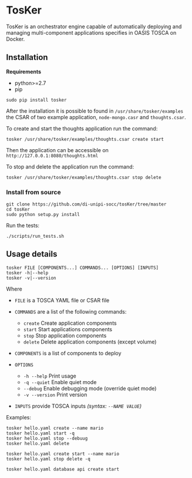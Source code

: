 # TosKer
TosKer is an orchestrator engine capable of automatically deploying and managing multi-component applications specifies in OASIS TOSCA on Docker.

## Installation
**Requirements**
- python>=2.7
- pip

```
sudo pip install tosker
```
After the installation it is possible to found in `/usr/share/tosker/examples` the CSAR of two example application, `node-mongo.casr` and `thoughts.csar`.

To create and start the thoughts application run the command:
```
tosker /usr/share/tosker/examples/thoughts.csar create start
```
Then the application can be accessible on `http://127.0.0.1:8080/thoughts.html`

To stop and delete the application run the command:
```
tosker /usr/share/tosker/examples/thoughts.csar stop delete
```

### Install from source
```
git clone https://github.com/di-unipi-socc/tosKer/tree/master
cd tosKer
sudo python setup.py install
```

Run the tests:
```
./scripts/run_tests.sh
```

## Usage details
```
tosker FILE [COMPONENTS...] COMMANDS... [OPTIONS] [INPUTS]
tosker -h|--help
tosker -v|--version
```
Where
- `FILE` is a TOSCA YAML file or CSAR file

- `COMMANDS` are a list of the following commands:
    - `create` Create application components
    - `start` Start applications components
    - `stop` Stop application components
    - `delete` Delete application components (except volume)

- `COMPONENTS` is a list of components to deploy

- `OPTIONS`
    - `-h --help`      Print usage
    - `-q --quiet`     Enable quiet mode
    - `--debug`        Enable debugging mode (override quiet mode)
    - `-v --version`   Print version

- `INPUTS` provide TOSCA inputs _(syntax: `--NAME VALUE`)_

Examples:
```
tosker hello.yaml create --name mario
tosker hello.yaml start -q
tosker hello.yaml stop --debuug
tosker hello.yaml delete

tosker hello.yaml create start --name mario
tosker hello.yaml stop delete -q

tosker hello.yaml database api create start
```
